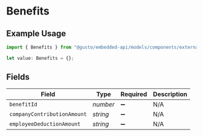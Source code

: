 # Benefits

## Example Usage

```typescript
import { Benefits } from "@gusto/embedded-api/models/components/externalpayroll.js";

let value: Benefits = {};
```

## Fields

| Field                       | Type                        | Required                    | Description                 |
| --------------------------- | --------------------------- | --------------------------- | --------------------------- |
| `benefitId`                 | *number*                    | :heavy_minus_sign:          | N/A                         |
| `companyContributionAmount` | *string*                    | :heavy_minus_sign:          | N/A                         |
| `employeeDeductionAmount`   | *string*                    | :heavy_minus_sign:          | N/A                         |
